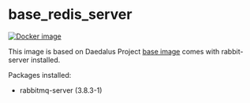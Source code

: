 # base_redis_server

[![Docker image](https://img.shields.io/badge/docker-latest-blue.svg)](https://hub.docker.com/r/daedalusproject/base_rabbitmq_server)

This image is based on Daedalus Project [base image](/base) comes with rabbit-server installed.

Packages installed:

 * rabbitmq-server (3.8.3-1)
